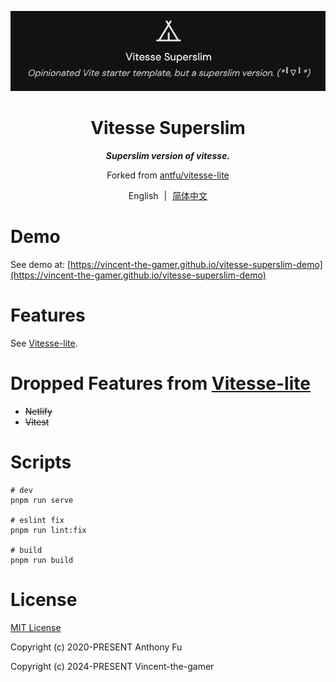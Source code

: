 <p align="center">
    <img src=".github/logo.png"/>
</p>

<h1 align="center">
    Vitesse Superslim
</h1>

<p align="center">
    <b>
        <i>Superslim version of vitesse.</i>
    </b>
</p>

<p align="center">
    Forked from
    <a href="https://github.com/antfu/vitesse-lite" target="_blank">antfu/vitesse-lite</a>
</p>

<p align="center">
    <span>English</span>
    <span style="margin-inline: 5px;">|</span>
    <span>
        <a href="./README.zh-CN.md" target="_blank">简体中文</a>
    </span>
</p>

# Demo

See demo at: [https://vincent-the-gamer.github.io/vitesse-superslim-demo](https://vincent-the-gamer.github.io/vitesse-superslim-demo)

# Features

See [Vitesse-lite](https://github.com/antfu/vitesse-lite).

# Dropped Features from [Vitesse-lite](https://github.com/antfu/vitesse-lite)

- ~~Netlify~~
- ~~Vitest~~

# Scripts

```shell
# dev
pnpm run serve

# eslint fix
pnpm run lint:fix

# build
pnpm run build
```

# License

[MIT License](./LICENSE)

Copyright (c) 2020-PRESENT Anthony Fu

Copyright (c) 2024-PRESENT Vincent-the-gamer
